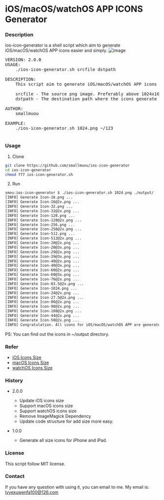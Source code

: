 # iOS/macOS/watchOS APP ICONS Generator

### Description
ios-icon-generator is a shell script which aim to generate iOS/macOS/watchOS APP icons easier and simply.
![image](https://github.com/smallmuou/ios-icon-generator/blob/master/ios-icon-generator.gif)
<pre>
VERSION: 2.0.0
USAGE:
    ./ios-icon-generator.sh srcfile dstpath

DESCRIPTION:
    This script aim to generate iOS/macOS/watchOS APP icons easier and simply.

    srcfile - The source png image. Preferably above 1024x1024
    dstpath - The destination path where the icons generate to.

AUTHOR:
    smallmuou<smallmuou@163.com>

EXAMPLE:
    ./ios-icon-generator.sh 1024.png ~/123

</pre>

### Usage

1. Clone
```bash
git clone https://github.com/smallmuou/ios-icon-generator
cd ios-icon-generator
chmod 777 ios-icon-generator.sh
```

2. Run
	
```bash
smou:ios-icon-generator $ ./ios-icon-generator.sh 1024.png ./output/
[INFO] Generate Icon-16.png ...
[INFO] Generate Icon-16@2x.png ...
[INFO] Generate Icon-32.png ...
[INFO] Generate Icon-32@2x.png ...
[INFO] Generate Icon-128.png ...
[INFO] Generate Icon-128@2x.png ...
[INFO] Generate Icon-256.png ...
[INFO] Generate Icon-256@2x.png ...
[INFO] Generate Icon-512.png ...
[INFO] Generate Icon-512@2x.png ...
[INFO] Generate Icon-20@2x.png ...
[INFO] Generate Icon-20@3x.png ...
[INFO] Generate Icon-29@2x.png ...
[INFO] Generate Icon-29@3x.png ...
[INFO] Generate Icon-40@2x.png ...
[INFO] Generate Icon-40@3x.png ...
[INFO] Generate Icon-60@2x.png ...
[INFO] Generate Icon-60@3x.png ...
[INFO] Generate Icon-76@2x.png ...
[INFO] Generate Icon-83.5@2x.png ...
[INFO] Generate Icon-1024.png ...
[INFO] Generate Icon-24@2x.png ...
[INFO] Generate Icon-27.5@2x.png ...
[INFO] Generate Icon-86@2x.png ...
[INFO] Generate Icon-98@2x.png ...
[INFO] Generate Icon-108@2x.png ...
[INFO] Generate Icon-44@2x.png ...
[INFO] Generate Icon-50@2x.png ...
[INFO] Congratulation. All icons for iOS/macOS/watchOS APP are generate to the directory: /Users/smou/output/.
```
PS: You can find out the icons in ~/output directory.

### Refer
* [iOS Icons Size](https://developer.apple.com/design/human-interface-guidelines/ios/icons-and-images/app-icon/)
* [macOS Icons Size](https://developer.apple.com/design/human-interface-guidelines/macos/icons-and-images/app-icon/)	
* [watchOS Icons Size](https://developer.apple.com/design/human-interface-guidelines/watchos/icons-and-images/home-screen-icons/)

### History
* 2.0.0
    * Update iOS icons size
    * Support macOS icons size
    * Support watchOS icons size
    * Remove ImageMagick Dependency
    * Update code structure for add size more easy.

* 1.0.0
	* Generate all size icons for iPhone and iPad.

### License
This script follow MIT license.

### Contact
If you have any question with using it, you can email to me. My email is: lvyexuwenfa100@126.com
